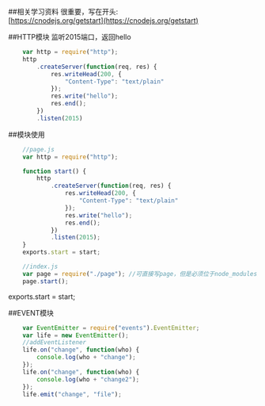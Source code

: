 ##相关学习资料
很重要，写在开头:  
[https://cnodejs.org/getstart](https://cnodejs.org/getstart)

##HTTP模块
监听2015端口，返回hello

```js
    var http = require("http");
    http
        .createServer(function(req, res) {
            res.writeHead(200, {
                "Content-Type": "text/plain"
            });
            res.write("hello");
            res.end();
        })
        .listen(2015)
```

##模块使用
```js
    //page.js
    var http = require("http");

    function start() {
        http
            .createServer(function(req, res) {
                res.writeHead(200, {
                    "Content-Type": "text/plain"
                });
                res.write("hello");
                res.end();
            })
            .listen(2015);
    }
    exports.start = start;
```

```js
    //index.js
    var page = require("./page"); //可直接写page，但是必须位于node_modules里
    page.start();
```
exports.start = start;

##EVENT模块

```js
    var EventEmitter = require("events").EventEmitter;
    var life = new EventEmitter();
    //addEventListener
    life.on("change", function(who) {
        console.log(who + "change");
    });
    life.on("change", function(who) {
        console.log(who + "change2");
    });
    life.emit("change", "file");
```

